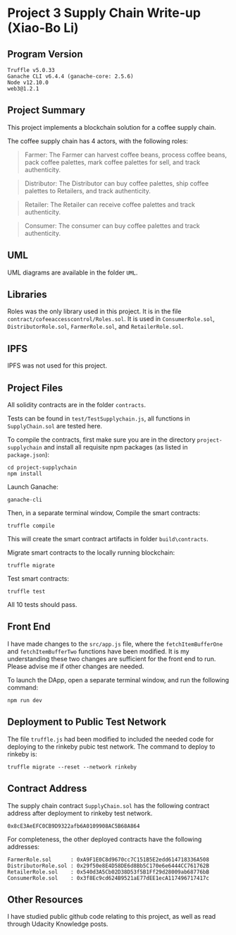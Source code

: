 # Project 3 Supply Chain Write-up (Xiao-Bo Li)

## Program Version
>
    Truffle v5.0.33
    Ganache CLI v6.4.4 (ganache-core: 2.5.6)
    Node v12.10.0
    web3@1.2.1

## Project Summary

This project implements a blockchain solution for a coffee supply chain.

The coffee supply chain has 4 actors, with the following roles:

>  Farmer: The Farmer can harvest coffee beans, process coffee beans, pack coffee palettes, mark coffee palettes for sell, and track authenticity.
 
> Distributor: The Distributor can buy coffee palettes, ship coffee palettes to Retailers, and track authenticity.

> Retailer: The Retailer can receive coffee palettes and track authenticity.

> Consumer: The consumer can buy coffee palettes and track authenticity.



## UML

UML diagrams are available in the folder ```UML```.

## Libraries
Roles was the only library used in this project.  It is in the file ```contract/cofeeaccesscontrol/Roles.sol```.  It is used in ```ConsumerRole.sol```, ```DistributorRole.sol```, ```FarmerRole.sol```, and ```RetailerRole.sol```.

## IPFS
IPFS was not used for this project.

## Project Files

All solidity contracts are in the folder ```contracts```.  

Tests can be found in ```test/TestSupplychain.js```, all functions in ```SupplyChain.sol``` are tested here.

To compile the contracts, first make sure you are in the directory ```project-supplychain``` and install all requisite npm packages (as listed in ```package.json```):

```
cd project-supplychain
npm install
```

Launch Ganache:

```
ganache-cli
```

Then, in a separate terminal window, Compile the smart contracts:

```
truffle compile
```

This will create the smart contract artifacts in folder ```build\contracts```.

Migrate smart contracts to the locally running blockchain:

```
truffle migrate
```

Test smart contracts:

```
truffle test
```

All 10 tests should pass.

## Front End

I have made changes to the ```src/app.js``` file, where the ```fetchItemBufferOne``` and ```fetchItemBufferTwo``` functions have been modified.  It is my understanding these two changes are sufficient for the front end to run.  Please advise me if other changes are needed.


To launch the DApp, open a separate terminal window, and run the following command:

```
npm run dev
```
## Deployment to Public Test Network 
The file ```truffle.js``` had been modified to included the needed code for deploying to the rinkeby pubic test network.  The command to deploy to rinkeby is:  
```
truffle migrate --reset --network rinkeby
```

## Contract Address

The supply chain contract ```SupplyChain.sol``` has the following contract address after deployment to rinkeby test network.  

```
0x8cE3AeEFC0CB9D9322afb6A0109908AC5B68A864
```

For completeness, the other deployed contracts have the following addresses:


```
FarmerRole.sol      : 0xA9F1E0C8d9670cc7C151B5E2edd614718336A508
DistributorRole.sol : 0x29f50e8E4D58DE6d8Bb5C170e6e6444CC761762B
RetailerRole.sol    : 0x540d3A5Cb02D38D53f5B1Ff29d28009ab68776bB
ConsumerRole.sol    : 0x3f8Ec9cd624B9521aE77dEE1ecA117496717417c
```

## Other Resources

I have studied public github code relating to this project, as well as read through Udacity Knowledge posts.
